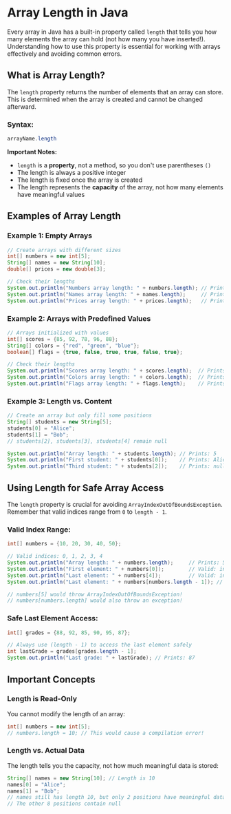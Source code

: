 # Array Length in Java

Every array in Java has a built-in property called `length` that tells you how many elements the array can hold (not how many you have inserted!). Understanding how to use this property is essential for working with arrays effectively and avoiding common errors.

## What is Array Length?

The `length` property returns the number of elements that an array can store. This is determined when the array is created and cannot be changed afterward.

### Syntax:
```java
arrayName.length
```

**Important Notes:**
- `length` is a **property**, not a method, so you don't use parentheses `()`
- The length is always a positive integer
- The length is fixed once the array is created
- The length represents the **capacity** of the array, not how many elements have meaningful values

## Examples of Array Length

### Example 1: Empty Arrays
```java
// Create arrays with different sizes
int[] numbers = new int[5];
String[] names = new String[10];
double[] prices = new double[3];

// Check their lengths
System.out.println("Numbers array length: " + numbers.length); // Prints: 5
System.out.println("Names array length: " + names.length);     // Prints: 10
System.out.println("Prices array length: " + prices.length);   // Prints: 3
```

### Example 2: Arrays with Predefined Values
```java
// Arrays initialized with values
int[] scores = {85, 92, 78, 96, 88};
String[] colors = {"red", "green", "blue"};
boolean[] flags = {true, false, true, true, false, true};

// Check their lengths
System.out.println("Scores array length: " + scores.length);  // Prints: 5
System.out.println("Colors array length: " + colors.length);  // Prints: 3
System.out.println("Flags array length: " + flags.length);    // Prints: 6
```

### Example 3: Length vs. Content
```java
// Create an array but only fill some positions
String[] students = new String[5];
students[0] = "Alice";
students[1] = "Bob";
// students[2], students[3], students[4] remain null

System.out.println("Array length: " + students.length); // Prints: 5
System.out.println("First student: " + students[0]);    // Prints: Alice
System.out.println("Third student: " + students[2]);    // Prints: null
```

## Using Length for Safe Array Access

The `length` property is crucial for avoiding `ArrayIndexOutOfBoundsException`. Remember that valid indices range from `0` to `length - 1`.

### Valid Index Range:
```java
int[] numbers = {10, 20, 30, 40, 50};

// Valid indices: 0, 1, 2, 3, 4
System.out.println("Array length: " + numbers.length);     // Prints: 5
System.out.println("First element: " + numbers[0]);        // Valid: index 0
System.out.println("Last element: " + numbers[4]);         // Valid: index 4
System.out.println("Last element: " + numbers[numbers.length - 1]); // Safe way to access last element

// numbers[5] would throw ArrayIndexOutOfBoundsException!
// numbers[numbers.length] would also throw an exception!
```

### Safe Last Element Access:
```java
int[] grades = {88, 92, 85, 90, 95, 87};

// Always use (length - 1) to access the last element safely
int lastGrade = grades[grades.length - 1];
System.out.println("Last grade: " + lastGrade); // Prints: 87
```


## Important Concepts

### Length is Read-Only
You cannot modify the length of an array:
```java
int[] numbers = new int[5];
// numbers.length = 10; // This would cause a compilation error!
```

### Length vs. Actual Data
The length tells you the capacity, not how much meaningful data is stored:
```java
String[] names = new String[10]; // Length is 10
names[0] = "Alice";
names[1] = "Bob";
// names still has length 10, but only 2 positions have meaningful data
// The other 8 positions contain null
```


